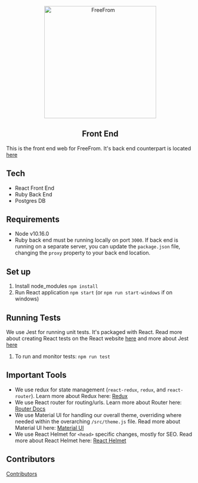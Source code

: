 <p align="center">
  <a href="http://www.freefrom.org/">
    <img alt="FreeFrom" src="http://static1.squarespace.com/static/56a24df4d8af10a5072bed7c/t/56a2631b841aba12ab7f66d0/1562878613622/?format=1500w" width="300" />
  </a>
</p>
<h2 align="center">Front End</h2>

This is the front end web for FreeFrom. It's back end counterpart is located [here](https://github.com/RagtagOpen/freefrom-compensation-api)

## Tech
- React Front End
- Ruby Back End
- Postgres DB

## Requirements
- Node v10.16.0
- Ruby back end must be running locally on port `3000`. If back end is running on a separate server, you can update the `package.json` file, changing the `proxy` property to your back end location.

## Set up
1. Install node_modules `npm install`
2. Run React application `npm start` (or `npm run start-windows` if on windows)

## Running Tests
We use Jest for running unit tests. It's packaged with React. Read more about creating React tests on the React website [here](https://create-react-app.dev/docs/running-tests/) and more about Jest [here](https://jestjs.io/docs/en/getting-started)

1. To run and monitor tests: `npm run test`

## Important Tools
- We use redux for state management (`react-redux`, `redux`, and `react-router`). Learn more about Redux here: [Redux](https://redux.js.org/)
- We use React router for routing/urls. Learn more about Router here: [Router Docs](https://reacttraining.com/react-router/web/guides/quick-start)
- We use Material UI for handling our overall theme, overriding where needed within the overarching `/src/theme.js` file. Read more about Material UI here: [Material UI](https://material-ui.com/)
- We use React Helmet for `<head>` specific changes, mostly for SEO. Read more about React Helmet here: [React Helmet](https://github.com/nfl/react-helmet)

## Contributors
[Contributors](https://github.com/RagtagOpen/freefrom-compensation-web/blob/master/CONTRIBUTING.md)
